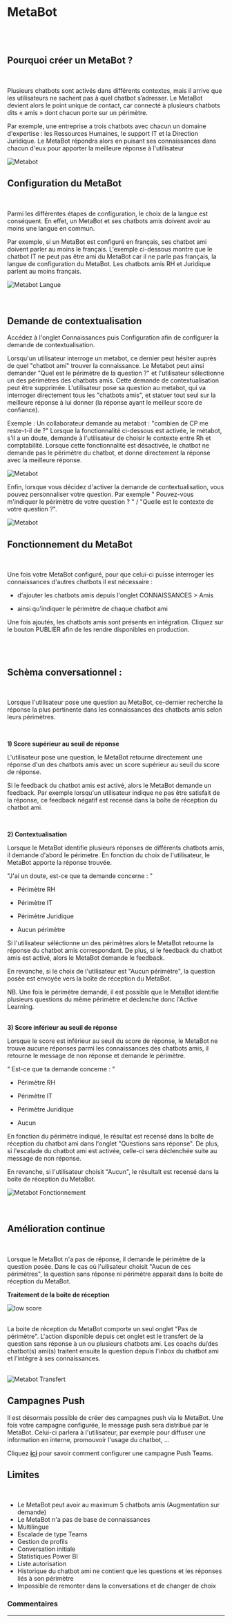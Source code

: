 # MetaBot

 <br />
 <br />

## Pourquoi créer un MetaBot ? 
 <br />

Plusieurs chatbots sont activés dans différents contextes, mais il arrive que les utilisateurs ne sachent pas à quel chatbot s’adresser. 
Le MetaBot devient alors le point unique de contact, car connecté à plusieurs chatbots dits « amis » dont chacun porte sur un périmètre.

Par exemple, une entreprise a trois chatbots avec chacun un domaine d'expertise : les Ressources Humaines, le support IT et la Direction Juridique. Le MetaBot répondra alors en puisant ses connaissances dans chacun d'eux pour apporter la meilleure réponse à l'utilisateur

<div class="image_center">
  <img :src="$withBase('/assets/img/fr/metabot/metabot1.PNG')" alt="Metabot">
</div>

## Configuration du MetaBot
 <br />

Parmi les différentes étapes de configuration, le choix de la langue est conséquent. En effet, un MetaBot et ses chatbots amis doivent avoir au moins une langue en commun. 

Par exemple, si un MetaBot est configuré en français, ses chatbot ami doivent parler au moins le français. 
L'exemple ci-dessous montre que le chatbot IT ne peut pas être ami du MetaBot car il ne parle pas français, la langue de configuration du MetaBot. Les chatbots amis RH et Juridique parlent au moins français. 

<div class="image_center">
  <img :src="$withBase('/assets/img/fr/metabot/Metabotlangue.PNG')" alt="Metabot Langue">
</div>
 <br />
 <br />

## Demande de contextualisation

Accédez à l'onglet Connaissances puis Configuration afin de configurer la demande de contextualisation. 

Lorsqu'un utilisateur interroge un metabot, ce dernier peut hésiter auprès de quel "chatbot ami" trouver la connaissance. Le Metabot peut ainsi demander "Quel est le périmètre de la question ?" et l'utilisateur sélectionne un des périmètres des chatbots amis. 
Cette demande de contextualisation peut être supprimée. L'utilisateur pose sa question au metabot, qui va interroger  directement tous les "chatbots amis", et statuer tout seul sur la meilleure réponse à lui donner (la réponse ayant le meilleur score de confiance).

Exemple :
Un collaborateur demande au metabot : "combien de CP me reste-t-il de ?" 
Lorsque la fonctionnalité ci-dessous est activée, le métabot, s'il a un doute, demande à l'utilisateur de choisir le contexte entre Rh et comptabilité. Lorsque cette fonctionnalité est désactivée, le chatbot ne demande pas le périmètre du chatbot, et donne directement la réponse avec la meilleure réponse. 

<div class="image_center">
  <img :src="$withBase('/assets/img/fr/metabot/demandedecontextualisation.PNG')" alt="Metabot">
  </div>

Enfin, lorsque vous décidez d'activer la demande de contextualisation, vous pouvez personnaliser votre question. Par exemple " Pouvez-vous m'indiquer le périmètre de votre question ? " / "Quelle est le contexte de votre question ?".

<div class="image_center">
  <img :src="$withBase('/assets/img/fr/metabot/demandedecontextualisation.PNG')" alt="Metabot">
</div>

## Fonctionnement du MetaBot
 <br />

Une fois votre MetaBot configuré, pour que celui-ci puisse interroger les connaissances d'autres chatbots il est nécessaire : 

- d'ajouter les chatbots amis depuis l'onglet CONNAISSANCES > Amis

- ainsi qu'indiquer le périmètre de chaque chatbot ami 

Une fois ajoutés, les chatbots amis sont présents en intégration. Cliquez sur le bouton PUBLIER afin de les rendre disponibles en production. 

 <br />
 <br />

## Schèma conversationnel : 
 <br />

Lorsque l'utilisateur pose une question au MetaBot, ce-dernier recherche la réponse la plus pertinente dans les connaissances des chatbots amis selon leurs périmètres. 

 <br />

**1) Score supérieur au seuil de réponse** 

L'utilisateur pose une question, le MetaBot retourne directement une réponse d'un des chatbots amis avec un score supérieur au seuil du score de réponse. 

  Si le feedback du chatbot amis est activé, alors le MetaBot demande un feedback. Par exemple lorsqu'un utilisateur indique ne pas être satisfait de la réponse, ce feedback négatif est recensé dans la boîte de réception du chatbot ami.

 <br />

**2) Contextualisation** 

Lorsque le MetaBot identifie plusieurs réponses de différents chatbots amis, il demande d'abord le périmetre. En fonction du choix de l'utilisateur, le MetaBot apporte la réponse trouvée. 

"J'ai un doute, est-ce que ta demande concerne : "

- Périmètre RH 
  
- Périmètre IT  
 
- Périmètre Juridique 
  
- Aucun périmètre


Si l'utilisateur séléctionne un des périmètres alors le MetaBot retourne la réponse du chatbot amis correspondant. De plus, si le feedback du chatbot amis est activé, alors le MetaBot demande le feedback. 

En revanche, si le choix de l'utilisateur est "Aucun périmètre", la question posée est envoyée vers la boîte de réception du MetaBot. 

NB. Une fois le périmètre demandé, il est possible que le MetaBot identifie plusieurs questions du même périmètre et déclenche donc l'Active Learning. 
 <br />
 <br />

**3) Score inférieur au seuil de réponse** 

Lorsque le score est inférieur au seuil du score de réponse, le MetaBot ne trouve aucune réponses parmi les connaissances des chatbots amis, il retourne le message de non réponse et demande le périmètre. 

" Est-ce que ta demande concerne : "

- Périmètre RH 

- Périmètre IT 

- Périmètre Juridique

- Aucun 

En fonction du périmètre indiqué, le résultat est recensé dans la boîte de réception du chatbot ami dans l'onglet "Questions sans réponse". De plus, si l'escalade du chatbot ami est activée, celle-ci sera déclenchée suite au message de non réponse. 

En revanche, si l'utilisateur choisit "Aucun", le résultalt est recensé dans la boîte de réception du MetaBot. 

<div class="image_center">
  <img :src="$withBase('/assets/img/fr/metabot/Metabotfonctionnement.PNG')" alt="Metabot Fonctionnement">
</div>

 <br />
 <br />

## Amélioration continue 
 <br />

Lorsque le MetaBot n'a pas de réponse, il demande le périmètre de la question posée. Dans le cas où l'uilisateur choisit "Aucun de ces périmètres", la question sans réponse ni périmètre apparait dans la boite de réception du MetaBot. 
 <br />

**Traitement de la boîte de réception**

<div class="image_center">
  <img :src="$withBase('/assets/img/fr/metabot/metabotamelioration.PNG')" alt="low score">
</div>


 <br />

La boite de réception du MetaBot comporte un seul onglet "Pas de périmètre". L'action disponible depuis cet onglet est le transfert de la question sans réponse à un ou plusieurs chatbots ami. Les coachs du/des chatbot(s) ami(s) traitent ensuite la question depuis l'inbox du chatbot ami et l'intégre à ses connaissances. 
 <br />
 <br />


<div class="image_center">
  <img :src="$withBase('/assets/img/fr/metabot/metabottransfert.PNG')" alt="Metabot Transfert">
</div>

## Campagnes Push

Il est désormais possible de créer des campagnes push via le MetaBot. Une fois votre campagne configurée, le message push sera distribué par le MetaBot. Celui-ci parlera à l'utilisateur, par exemple pour diffuser une information en interne, promouvoir l'usage du chatbot, ...

Cliquez [**ici**](/fr/chatbot/communication/campagne.html#campagnes-teams) pour savoir comment configurer une campagne Push Teams. 

## Limites
 <br />

- Le MetaBot peut avoir au maximum 5 chatbots amis (Augmentation sur demande)
- Le MetaBot n'a pas de base de connaissances 
- Multilingue 
- Escalade de type Teams 
- Gestion de profils
- Conversation initiale 
- Statistiques Power BI 
- Liste autorisation 
- Historique du chatbot ami ne contient que les questions et les réponses liés à son périmètre
- Impossible de remonter dans la conversations et de changer de choix 


### Commentaires
---
<Commentaire />